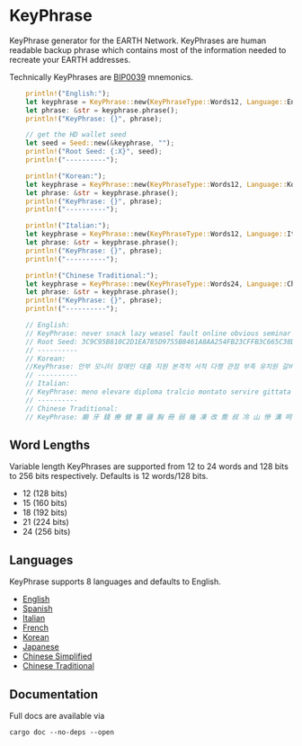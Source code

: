 # KeyPhrase

KeyPhrase generator for the EARTH Network. KeyPhrases are human readable backup phrase which contains most of the information needed to recreate your EARTH addresses.

Technically KeyPhrases are [BIP0039](https://github.com/bitcoin/bips/blob/master/bip-0039.mediawiki) mnemonics.

```rust
    println!("English:");
    let keyphrase = KeyPhrase::new(KeyPhraseType::Words12, Language::English);
    let phrase: &str = keyphrase.phrase();
    println!("KeyPhrase: {}", phrase);

    // get the HD wallet seed
    let seed = Seed::new(&keyphrase, "");
    println!("Root Seed: {:X}", seed);
    println!("----------");

    println!("Korean:");
    let keyphrase = KeyPhrase::new(KeyPhraseType::Words12, Language::Korean);
    let phrase: &str = keyphrase.phrase();
    println!("KeyPhrase: {}", phrase);
    println!("----------");

    println!("Italian:");
    let keyphrase = KeyPhrase::new(KeyPhraseType::Words12, Language::Italian);
    let phrase: &str = keyphrase.phrase();
    println!("KeyPhrase: {}", phrase);
    println!("----------");

    println!("Chinese Traditional:");
    let keyphrase = KeyPhrase::new(KeyPhraseType::Words24, Language::ChineseTraditional);
    let phrase: &str = keyphrase.phrase();
    println!("KeyPhrase: {}", phrase);
    println!("----------");

    // English:
    // KeyPhrase: never snack lazy weasel fault online obvious seminar coin come hazard seat
    // Root Seed: 3C9C95B810C2D1EA785D9755B8461A8AA254FB23CFFB3C665C38DAA7F570725E547E554FFEB2D2E38D966FF4A6008B75F733FEF9899134889571B7F99B358
    // ----------
    // Korean:
    //KeyPhrase: 안부 모니터 장애인 대출 지원 본격적 서적 다행 관점 부족 유치원 갈비
    // ----------
    // Italian:
    // KeyPhrase: meno elevare diploma tralcio montato servire gittata certo garbo ombelico sfumare sguardo
    // ----------
    // Chinese Traditional:
    // KeyPhrase: 廟 牙 錢 療 健 董 疆 胸 冊 弱 幾 凍 改 喬 叔 冷 山 慘 溝 呵 長 趨 鋪 跳
```

## Word Lengths

Variable length KeyPhrases are supported from 12 to 24 words and 128 bits to 256 bits respectively. Defaults is 12 words/128 bits.

- 12 (128 bits)
- 15 (160 bits)
- 18 (192 bits)
- 21 (224 bits)
- 24 (256 bits)

## Languages

KeyPhrase supports 8 languages and defaults to English.

- [English](./src/langs/english.txt)
- [Spanish](./src/langs/spanish.txt)
- [Italian](./src/langs/italian.txt)
- [French](./src/langs/french.txt)
- [Korean](./src/langs/korean.txt)
- [Japanese](./src/langs/japanese.txt)
- [Chinese Simplified](./src/langs/chinese_simplified.txt)
- [Chinese Traditional](./src/langs/chinese_traditional.txt)

## Documentation

Full docs are available via

```
cargo doc --no-deps --open
```
